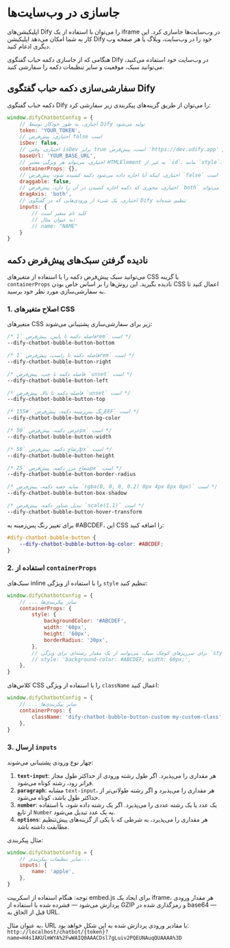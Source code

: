 # جاسازی در وب‌سایت‌ها

اپلیکیشن‌های Dify را می‌توان با استفاده از یک iframe در وب‌سایت‌ها جاسازی کرد. این کار به شما امکان می‌دهد اپلیکیشن Dify خود را در وب‌سایت، وبلاگ یا هر صفحه وب دیگری ادغام کنید.

هنگامی که از جاسازی دکمه حباب گفتگوی Dify در وب‌سایت خود استفاده می‌کنید، می‌توانید سبک، موقعیت و سایر تنظیمات دکمه را سفارشی کنید.

## سفارشی‌سازی دکمه حباب گفتگوی Dify

دکمه حباب گفتگوی Dify را می‌توان از طریق گزینه‌های پیکربندی زیر سفارشی کرد:

```javascript
window.difyChatbotConfig = {
    // اجباری، به طور خودکار توسط Dify تولید می‌شود
    token: 'YOUR_TOKEN',
    // اختیاری، پیش‌فرض false است
    isDev: false,
    // اختیاری، وقتی isDev برابر true است، پیش‌فرض 'https://dev.udify.app' است، در غیر این صورت پیش‌فرض 'https://udify.app' است
    baseUrl: 'YOUR_BASE_URL',
    // اختیاری، می‌تواند هر ویژگی معتبر HTMLElement به غیر از `id`، مانند `style`، `className` و غیره را بپذیرد
    containerProps: {},
    // اختیاری، اینکه آیا اجازه داده می‌شود دکمه کشیده شود، پیش‌فرض `false` است
    draggable: false,
    // اختیاری، محوری که دکمه اجازه کشیدن در آن را دارد، پیش‌فرض `both` است، می‌تواند `x`، `y`، `both` باشد
    dragAxis: 'both',
    // اختیاری، یک شیء از ورودی‌هایی که در گفتگوی Dify تنظیم شده‌اند
    inputs: {
        // کلید نام متغیر است
        // به عنوان مثال:
        // name: "NAME"
    }
}
```

## نادیده گرفتن سبک‌های پیش‌فرض دکمه

می‌توانید سبک پیش‌فرض دکمه را با استفاده از متغیرهای CSS یا گزینه `containerProps` نادیده بگیرید. این روش‌ها را بر اساس خاص بودن CSS اعمال کنید تا به سفارشی‌سازی مورد نظر خود برسید.

### 1. اصلاح متغیرهای CSS

متغیرهای CSS زیر برای سفارشی‌سازی پشتیبانی می‌شوند:

```css
/* فاصله دکمه تا پایین، پیش‌فرض `1rem` است */
--dify-chatbot-bubble-button-bottom

/* فاصله دکمه تا راست، پیش‌فرض `1rem` است */
--dify-chatbot-bubble-button-right

/* فاصله دکمه تا چپ، پیش‌فرض `unset` است */
--dify-chatbot-bubble-button-left

/* فاصله دکمه تا بالا، پیش‌فرض `unset` است */
--dify-chatbot-bubble-button-top

/* رنگ پس‌زمینه دکمه، پیش‌فرض `#155EEF` است */
--dify-chatbot-bubble-button-bg-color

/* عرض دکمه، پیش‌فرض `50px` است */
--dify-chatbot-bubble-button-width

/* ارتفاع دکمه، پیش‌فرض `50px` است */
--dify-chatbot-bubble-button-height

/* شعاع مرز دکمه، پیش‌فرض `25px` است */
--dify-chatbot-bubble-button-border-radius

/* سایه جعبه دکمه، پیش‌فرض `rgba(0, 0, 0, 0.2) 0px 4px 8px 0px)` است */
--dify-chatbot-bubble-button-box-shadow

/* تبدیل شناور دکمه، پیش‌فرض `scale(1.1)` است */
--dify-chatbot-bubble-button-hover-transform
```

برای تغییر رنگ پس‌زمینه به #ABCDEF، این CSS را اضافه کنید:

```css
#dify-chatbot-bubble-button {
    --dify-chatbot-bubble-button-bg-color: #ABCDEF;
}
```

### 2. استفاده از `containerProps`

سبک‌های inline را با استفاده از ویژگی `style` تنظیم کنید:

```javascript
window.difyChatbotConfig = {
    // ... سایر پیکربندی‌ها
    containerProps: {
        style: {
            backgroundColor: '#ABCDEF',
            width: '60px',
            height: '60px',
            borderRadius: '30px',
        },
        // برای سرریزهای کوچک سبک، می‌توانید از یک مقدار رشته‌ای برای ویژگی `style` نیز استفاده کنید:
        // style: 'background-color: #ABCDEF; width: 60px;',
    },
}
```

کلاس‌های CSS را با استفاده از ویژگی `className` اعمال کنید:

```javascript
window.difyChatbotConfig = {
    // ... سایر پیکربندی‌ها
    containerProps: {
        className: 'dify-chatbot-bubble-button-custom my-custom-class',
    },
}
```

### 3. ارسال `inputs`

چهار نوع ورودی پشتیبانی می‌شوند:

1. **`text-input`**: هر مقداری را می‌پذیرد. اگر طول رشته ورودی از حداکثر طول مجاز فراتر رود، رشته کوتاه می‌شود.
2. **`paragraph`**: مشابه `text-input`، هر مقداری را می‌پذیرد و اگر رشته طولانی‌تر از حداکثر طول باشد، کوتاه می‌شود.
3. **`number`**: یک عدد یا یک رشته عددی را می‌پذیرد. اگر یک رشته داده شود، با استفاده از تابع `Number` به یک عدد تبدیل می‌شود.
4. **`options`**: هر مقداری را می‌پذیرد، به شرطی که با یکی از گزینه‌های پیش‌تنظیم مطابقت داشته باشد.

مثال پیکربندی:

```javascript
window.difyChatbotConfig = {
    // سایر تنظیمات پیکربندی...
    inputs: {
        name: 'apple',
    },
}
```

توجه: هنگام استفاده از اسکریپت embed.js برای ایجاد یک iframe، هر مقدار ورودی پردازش می‌شود — فشرده شده با استفاده از GZIP و رمزگذاری شده در base64 — قبل از الحاق به URL.

به عنوان مثال، URL با مقادیر ورودی پردازش شده به این شکل خواهد بود:
`http://localhost/chatbot/{token}?name=H4sIAKUlmWYA%2FwWAIQ0AAACDsl7gLuiv2PQEUNAuqQUAAAA%3D`
